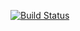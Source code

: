 [![Build Status](https://travis-ci.org/chops318/herokuDeployment.svg?branch=master)](https://travis-ci.org/chops318/herokuDeployment)
